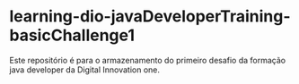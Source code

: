 # learning-dio-javaDeveloperTraining-basicChallenge1
Este repositório é para o armazenamento do primeiro desafio da formação java developer da Digital Innovation one.
